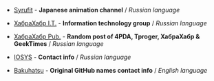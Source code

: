 * [Syrufit](https://t.me/syrufit) - **Japanese animation channel** / *Russian language*

* [ХабраХабр I.T.](https://t.me/habrachat) - **Information technology group** / *Russian language*

* [ХабраХабр Pub.](https://t.me/habrapub) - **Random post of 4PDA, Tproger, ХабраХабр & GeekTimes** / *Russian language*

* [IOSYS](https://t.me/iosys) - **Contact info** / *Russian language*

* [Bakuhatsu](https://t.me/bakuhatsu) - **Original GitHub names contact info** / *English language*
